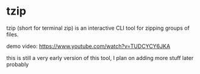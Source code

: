 # tzip
tzip (short for terminal zip) is an interactive CLI tool for zipping groups of files.

demo video: https://www.youtube.com/watch?v=TUDCYCY6JKA

this is still a very early version of this tool, I plan on adding more stuff later probably
